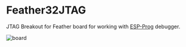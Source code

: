 # Feather32JTAG
JTAG Breakout for Feather board for working with [ESP-Prog](https://www.digikey.com/en/products/detail/espressif-systems/ESP-PROG/10259352?utm_adgroup=Battery%20Products&utm_source=google&utm_medium=cpc&utm_campaign=Dynamic%20Search_EN_Product&utm_term=&utm_content=Battery%20Products&gclid=Cj0KCQjw8e-gBhD0ARIsAJiDsaVfdKw_ifvvSTewtMTZ36imIgWvHvOQ49ezS4xnQBE46iFW0qAG65EaAlsuEALw_wcB) debugger.

![board](AssembledPCB.png)
